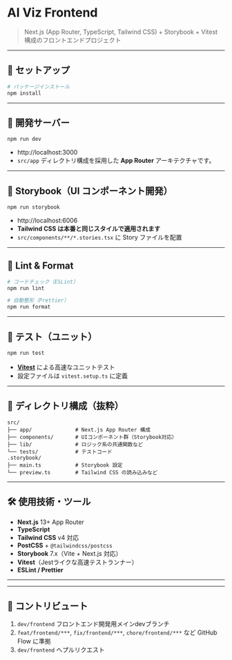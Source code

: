 # AI Viz Frontend

> Next.js (App Router, TypeScript, Tailwind CSS) + Storybook + Vitest 構成のフロントエンドプロジェクト

---

## 🚀 セットアップ

```bash
# パッケージインストール
npm install
```

---

## 🧪 開発サーバー

```bash
npm run dev
```

- http://localhost:3000  
- `src/app` ディレクトリ構成を採用した **App Router** アーキテクチャです。

---

## 🧱 Storybook（UI コンポーネント開発）

```bash
npm run storybook
```

- http://localhost:6006  
- **Tailwind CSS は本番と同じスタイルで適用されます**  
- `src/components/**/*.stories.tsx` に Story ファイルを配置

---

## 🧹 Lint & Format

```bash
# コードチェック（ESLint）
npm run lint

# 自動整形（Prettier）
npm run format
```

---

## 🧪 テスト（ユニット）

```bash
npm run test
```

- **[Vitest](https://vitest.dev/)** による高速なユニットテスト
- 設定ファイルは `vitest.setup.ts` に定義

---

## 📁 ディレクトリ構成（抜粋）

```
src/
├── app/              # Next.js App Router 構成
├── components/       # UIコンポーネント群（Storybook対応）
├── lib/              # ロジック系の共通関数など
└── tests/            # テストコード
.storybook/
├── main.ts           # Storybook 設定
└── preview.ts        # Tailwind CSS の読み込みなど
```

---

## 🛠 使用技術・ツール

- **Next.js** 13+ App Router
- **TypeScript**
- **Tailwind CSS** v4 対応
- **PostCSS** + `@tailwindcss/postcss`
- **Storybook** 7.x（Vite + Next.js 対応）
- **Vitest**（Jestライクな高速テストランナー）
- **ESLint / Prettier**

---

---

## 📝 コントリビュート

1. `dev/frontend` フロントエンド開発用メインdevブランチ
2. `feat/frontend/***`, `fix/frontend/***`, `chore/frontend/***` など GitHub Flow に準拠
3. `dev/frontend` へプルリクエスト